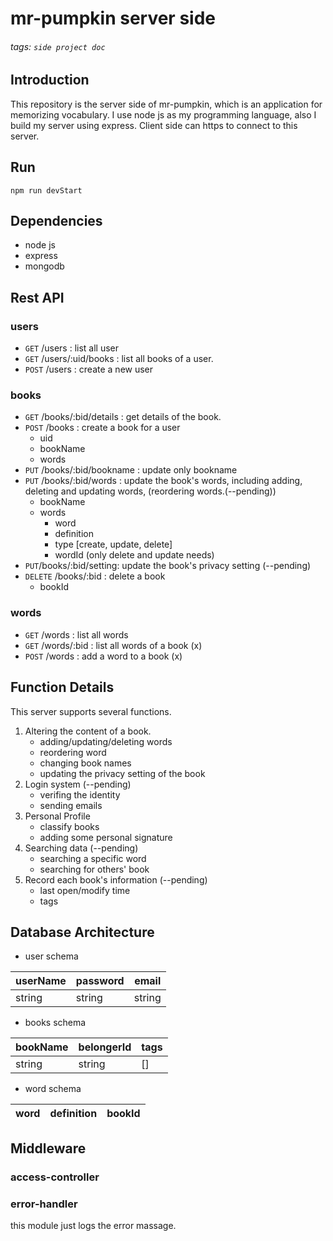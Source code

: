<!-- ---
title: mr-pumpkin server side
--- -->

# mr-pumpkin server side
###### tags: `side project doc`

## Introduction
This repository is the server side of mr-pumpkin, which is an application for memorizing vocabulary. I use node js as my programming language, also I build my server using express.
Client side can https to connect to this server.

## Run
`npm run devStart`

## Dependencies 
- node js
- express
- mongodb

## Rest API
### users
- `GET` /users : list all user
- `GET` /users/:uid/books : list all books of a user.
- `POST` /users : create a new user 

### books
- `GET` /books/:bid/details : get details of the book.
- `POST` /books : create a book for a user
    - uid 
    - bookName
    - words
- `PUT` /books/:bid/bookname : update only bookname
- `PUT` /books/:bid/words : update the book's words, including adding, deleting and updating words, (reordering words.(--pending))
    - bookName
    - words
        - word
        - definition
        - type [create, update, delete]
        - wordId (only delete and update needs)
- `PUT`/books/:bid/setting: update the book's privacy setting (--pending)
- `DELETE` /books/:bid : delete a book
    - bookId
### words
-  `GET` /words : list all words
-  `GET` /words/:bid : list all words of a book (x)
-  `POST` /words : add a word to a book (x)

## Function Details
This server supports several functions.
1. Altering the content of a book.
    - adding/updating/deleting words
    - reordering word
    - changing book names
    - updating the privacy setting of the book
2. Login system (--pending)
    - verifing the identity
    - sending emails 
3. Personal Profile
    - classify books
    - adding some personal signature
4. Searching data (--pending)
    - searching a specific word
    - searching for others' book
5. Record each book's information (--pending)
    - last open/modify time
    - tags 


## Database Architecture
- user schema

| userName | password | email |
| -------- | -------- | -------- |
| string | string | string |

- books schema

| bookName | belongerId | tags |
| -------- | -------- | -------- |
| string | string | [] |

- word schema

| word | definition | bookId |
| ---- | ---------- | ------ |

## Middleware
### access-controller
### error-handler
this module just logs the error massage.
